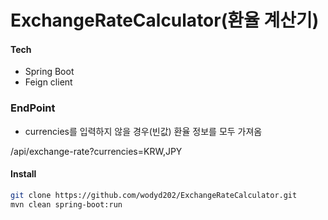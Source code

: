 # ExchangeRateCalculator(환율 계산기)

#### Tech
- Spring Boot
- Feign client


### EndPoint

* currencies를 입력하지 않을 경우(빈값) 환율 정보를 모두 가져옴


/api/exchange-rate?currencies=KRW,JPY

#### Install

```sh
git clone https://github.com/wodyd202/ExchangeRateCalculator.git
mvn clean spring-boot:run
```
